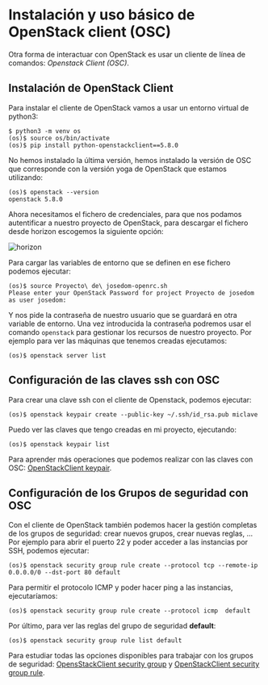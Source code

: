 # Instalación y uso básico de OpenStack client (OSC)

Otra forma de interactuar con OpenStack es usar un cliente de línea de comandos: *Openstack Client (OSC)*.

## Instalación de OpenStack Client

Para instalar el cliente de OpenStack vamos a usar un entorno virtual de python3:

```
$ python3 -m venv os
(os)$ source os/bin/activate
(os)$ pip install python-openstackclient==5.8.0
```

No hemos instalado la última versión, hemos instalado la versión de OSC que corresponde con la versión yoga de OpenStack que estamos utilizando:

```
(os)$ openstack --version
openstack 5.8.0
```

Ahora necesitamos el fichero de credenciales, para que nos podamos autentificar a nuestro proyecto de OpenStack, para descargar el fichero desde horizon escogemos la siguiente opción:

![horizon](img/horizon7.png)

Para cargar las variables de entorno que se definen en ese fichero podemos ejecutar:

```
(os)$ source Proyecto\ de\ josedom-openrc.sh
Please enter your OpenStack Password for project Proyecto de josedom as user josedom: 
```

Y nos pide la contraseña de nuestro usuario que se guardará en otra variable de entorno. Una vez introducida la contraseña podremos usar el comando `openstack` para gestionar los recursos de nuestro proyecto. Por ejemplo para ver las máquinas que tenemos creadas ejecutamos:

```
(os)$ openstack server list
```

## Configuración de las claves ssh con OSC

Para crear una clave ssh con el cliente de Openstack, podemos ejecutar:

```
(os)$ openstack keypair create --public-key ~/.ssh/id_rsa.pub miclave
```

Puedo ver las claves que tengo creadas en mi proyecto, ejecutando:

```
(os)$ openstack keypair list
```

Para aprender más operaciones que podemos realizar con las claves con OSC: [OpenStackClient keypair](https://docs.openstack.org/python-openstackclient/latest/cli/command-objects/keypair.html).

## Configuración de los Grupos de seguridad con OSC

Con el cliente de OpenStack también podemos hacer la gestión completas de los grupos de seguridad: crear nuevos grupos, crear nuevas reglas, ... Por ejemplo para abrir el puerto 22 y poder acceder a las instancias por SSH, podemos ejecutar:

```
(os)$ openstack security group rule create --protocol tcp --remote-ip 0.0.0.0/0 --dst-port 80 default
```

Para permitir el protocolo ICMP y poder hacer ping a las instancias, ejecutaríamos:

```
(os)$ openstack security group rule create --protocol icmp  default
```

Por último, para ver las reglas del grupo de seguridad **default**:

```
(os)$ openstack security group rule list default
```

Para estudiar todas las opciones disponibles para trabajar con los grupos de seguridad: [OpensStackClient security group](https://docs.openstack.org/python-openstackclient/latest/cli/command-objects/security-group.html) y [OpenStackClient security group rule](https://docs.openstack.org/python-openstackclient/latest/cli/command-objects/security-group-rule.html).
